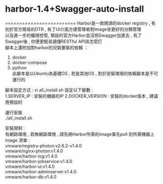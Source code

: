 # harbor-1.4+Swagger-auto-install
=========================
Harbor是一款開源的docker registry , 有別於官方簡易的DTR , 有了UI介面方便管理者對Image坐更好的分類管理 <br>
以及進一步的權限控管, 預設的官方Harbor並沒把Swagger加進去 , 有了Swagger後 , 你便更輕易讀懂RESTful API該怎麼打 <br>
腳本上還附加對harbor的兒裝要裝的依賴 ：
1. docker
2. docker-compose
3. python <br>
此腳本是以Ubuntu為基礎OS , 若是其他OS , 對於安裝環境的依賴腳本是不可運行的

腳本設定方式 : 
vi all_install.sh
設定以下變數 : <br>
1.SERVER_IP : 安裝的機器的IP
2.DOCKER_VERSION : 安裝的docker版本 , 建議用預設的

運行安裝 <br>
./all_install.sh

安裝限制 : <br>
有網路環境 , 若無網路環境 , 請先將Harbor所需的image事先pull 到所需機器上 <br>
image 清單 : <br>
vmware/registry-photon:v2.6.2-v1.4.0  <br>
vmware/nginx-photon:v1.4.0 <br>
vmware/harbor-log:v1.4.0  <br>
vmware/harbor-jobservice:v1.4.0  <br>
vmware/harbor-ui:v1.4.0 <br>
vmware/harbor-adminserver:v1.4.0 <br>
vmware/harbor-db:v1.4.0 <br>
